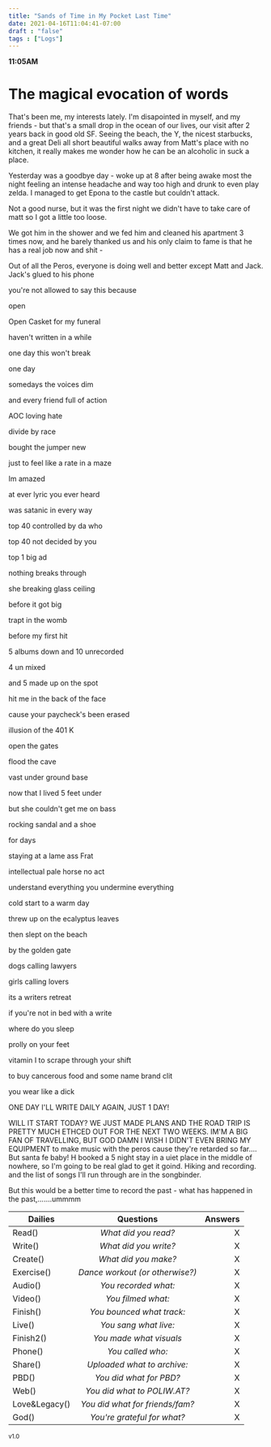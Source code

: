 ```yaml
---
title: "Sands of Time in My Pocket Last Time"
date: 2021-04-16T11:04:41-07:00
draft : "false"
tags : ["Logs"]
---
```


<!--more-->

**11:05AM**

# The magical evocation of words

That's been me, my interests lately. I'm disapointed in myself, and my friends - but that's a small drop in the ocean of our lives, our visit after 2 years back in good old SF. Seeing the beach, the Y, the nicest starbucks, and a great Deli all short beautiful walks away from Matt's place with no kitchen, it really makes me wonder how he can be an alcoholic in suck a place.

Yesterday was a goodbye day - woke up at 8 after being awake most the night feeling an intense headache and way too high and drunk to even play zelda. I managed to get Epona to the castle but couldn't attack.

Not a good nurse, but it was the first night we didn't have to take care of matt so I got a little too loose.

We got him in the shower and we fed him and cleaned his apartment 3 times now, and he barely thanked us and his only claim to fame is that he has a real job now and shit -

Out of all the Peros, everyone is doing well and better except Matt and Jack. Jack's glued to his phone    


you're not allowed to say this because

open

Open Casket for my funeral

haven't written in a while

one day this won't break

one day

somedays the voices dim

and every friend full of action

AOC loving hate

divide by race

bought the jumper new

just to feel like a rate in a maze

Im amazed

at ever lyric you ever heard

was satanic in every way

top 40 controlled by da who

top 40 not decided by you

top 1 big ad

nothing breaks through

she breaking glass ceiling

before it got big

trapt in the womb

before my first hit

5 albums down and 10 unrecorded

4 un mixed

and 5 made up on the spot

hit me in the back of the face

cause your paycheck's been erased

illusion of the 401 K



open the gates

flood the cave

vast under ground base   

now that I lived 5 feet under

but she couldn't get me on bass

rocking sandal and a shoe

for days

staying at a lame ass Frat

intellectual pale horse no act

understand everything you undermine everything


cold start to a warm day

threw up on the ecalyptus leaves

then slept on the beach

by the golden gate

dogs calling lawyers

girls calling lovers

its a writers retreat

if you're not in bed with a write

where do you sleep

prolly on your feet

vitamin I to scrape through your shift

to buy cancerous food and some name brand clit

you wear like a dick


ONE DAY I'LL WRITE DAILY AGAIN, JUST 1 DAY!

WILL IT START TODAY? WE JUST MADE PLANS AND THE ROAD TRIP IS PRETTY MUCH ETHCED OUT FOR THE NEXT TWO WEEKS. IM'M A BIG FAN OF TRAVELLING, BUT GOD DAMN I WISH I DIDN'T EVEN BRING MY EQUIPMENT to make music with the peros cause they're retarded so far.... But santa fe baby! H booked a 5 night stay in a uiet place in the middle of nowhere, so I'm going to be real glad to get it goind. Hiking and recording. and the list of songs I'll run through are in the songbinder.

But this would be a better time to record the past - what has happened in the past,.......ummmm

| Dailies        | Questions           | Answers  |
| ------------- |:-------------:| -----:|
| Read()      | *What did you read?* | X |
| Write()      | *What did you write?*      |   X |
| Create() | *What did you make?*      |    X |
| Exercise() | *Dance workout (or otherwise?)*      |    X |
| Audio() | *You recorded what:*      |    X |
| Video() | *You filmed what:*      |    X |
| Finish() | *You bounced what track:*      |    X |
| Live() | *You sang what live:*      |    X |
| Finish2() | *You made what visuals*      |    X |
| Phone() | *You called who:*      |    X |
| Share() | *Uploaded what to archive:*      |    X |
| PBD() | *You did what for PBD?*      |    X |
| Web() | *You did what to POLIW.AT?*      |    X |
| Love&Legacy() | *You did what for friends/fam?*      |    X |
| God() | *You're grateful for what?*      |    X |
<sub>v1.0</sub>
